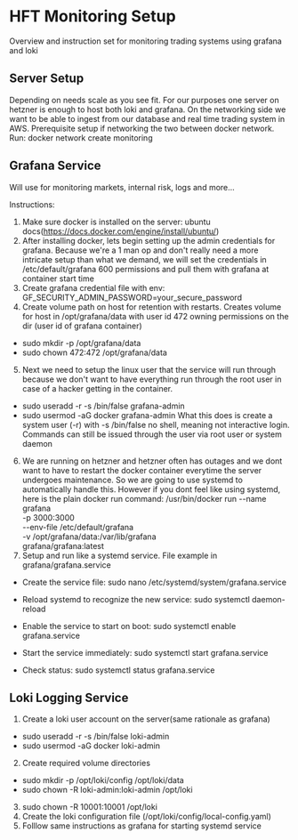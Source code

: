 # HFT Monitoring Setup
Overview and instruction set for monitoring trading systems using grafana and loki

## Server Setup
Depending on needs scale as you see fit. For our purposes one server on hetzner is enough to host both loki and grafana. On the networking side we want to be able to ingest from our database and real time trading system in AWS. Prerequisite setup if networking the two between docker network. Run: docker network create monitoring


## Grafana Service
Will use for monitoring markets, internal risk, logs and more...

Instructions:
1. Make sure docker is installed on the server: ubuntu docs(https://docs.docker.com/engine/install/ubuntu/)
2. After installing docker, lets begin setting up the admin credentials for grafana. Because we're a 1 man op and don't really need a more intricate setup than what we demand, we will set the credentials in /etc/default/grafana 600 permissions and pull them with grafana at container start time
3. Create grafana credential file with env: GF_SECURITY_ADMIN_PASSWORD=your_secure_password
4. Create volume path on host for retention with restarts. Creates volume for host in /opt/grafana/data with user id 472 owning permissions on the dir (user id of grafana container)
- sudo mkdir -p /opt/grafana/data
- sudo chown 472:472 /opt/grafana/data 
5. Next we need to setup the linux user that the service will run through because we don't want to have everything run through the root user in case of a hacker getting in the container.
- sudo useradd -r -s /bin/false grafana-admin
- sudo usermod -aG docker grafana-admin
What this does is create a system user (-r) with -s /bin/false no shell, meaning not interactive login. Commands can still be issued through the user via root user or system daemon
6. We are running on hetzner and hetzner often has outages and we dont want to have to restart the docker container everytime the server undergoes maintenance. So we are going to use systemd to automatically handle this. However if you dont feel like using systemd, here is the plain docker run command: 
    /usr/bin/docker run --name grafana \
    -p 3000:3000 \
    --env-file /etc/default/grafana \
    -v /opt/grafana/data:/var/lib/grafana \
    grafana/grafana:latest
7. Setup and run like a systemd service. File example in grafana/grafana.service
- Create the service file:
sudo nano /etc/systemd/system/grafana.service

- Reload systemd to recognize the new service:
sudo systemctl daemon-reload

- Enable the service to start on boot:
sudo systemctl enable grafana.service

- Start the service immediately:
sudo systemctl start grafana.service

- Check status:
sudo systemctl status grafana.service

## Loki Logging Service
1. Create a loki user account on the server(same rationale as grafana)
- sudo useradd -r -s /bin/false loki-admin
- sudo usermod -aG docker loki-admin
2. Create required volume directories
- sudo mkdir -p /opt/loki/config /opt/loki/data
- sudo chown -R loki-admin:loki-admin /opt/loki
3. sudo chown -R 10001:10001 /opt/loki
4. Create the loki configuration file (/opt/loki/config/local-config.yaml)
5. Folllow same instructions as grafana for starting systemd service